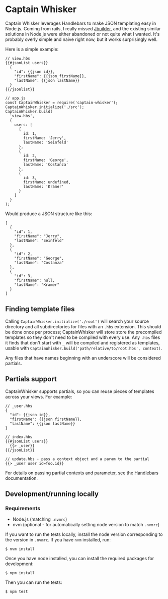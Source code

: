 # Captain Whisker

Captain Whisker leverages Handlebars to make JSON templating easy in Node.js. Coming from rails, I really missed
[Jbuilder](https://github.com/rails/jbuilder), and the existing similar solutions in Node.js were either abandoned or
not quite what I wanted. It's probably overly simple and naive right now, but it works surprisingly well.

Here is a simple example:

```
// view.hbs
{{#jsonList users}}
  {
    "id": {{json id}},
    "firstName": {{json firstName}},
    "lastName": {{json lastName}}
  }
{{/jsonlist}}

// app.js
const CaptainWhisker = require('captain-whisker');
CaptainWhisker.initialize('./src');
CaptainWhisker.build(
  'view.hbs',
  {
    users: [
      {
        id: 1,
        firstName: 'Jerry',
        lastName: 'Seinfeld'
      },
      {
        id: 2,
        firstName: 'George',
        lastName: 'Costanza'
      },
      {
        id: 3,
        firstName: undefined,
        lastName: 'Kramer'
      }
    ]
  }
);
```

Would produce a JSON structure like this:

```
[
  {
    "id": 1,
    "firstName": "Jerry",
    "lastName": "Seinfeld"
  },
  {
    "id": 2,
    "firstName": "George",
    "lastName": "Costanza"
  },
  {
    "id": 3,
    "firstName": null,
    "lastName": "Kramer"
  }
]
```

## Finding template files

Calling `CaptainWhisker.initialize('./root')` will search your source directory and all subdirectories for files with an
`.hbs` extension. This should be done once per process; CaptainWhisker will store store the precompiled templates so
they don't need to be compiled with every use. Any `.hbs` files it finds that don't start with `_` will be compiled and
registered as templates, usable with `CaptainWhisker.build('path/relative/to/root.hbs', context)`.

Any files that have names beginning with an underscore will be considered partials.

## Partials support

CaptainWhisker supports partials, so you can reuse pieces of templates across your views. For example:

```
// _user.hbs
{
  "id": {{json id}},
  "firstName": {{json firstName}},
  "lastName": {{json lastName}}
}

// index.hbs
{{#jsonList users}}
  {{> _user}}
{{/jsonList}}

// update.hbs - pass a context object and a param to the partial
{{> _user user id=foo.id}}
```

For details on passing partial contexts and parameter, see the [Handlebars](http://handlebarsjs.com/partials.html)
documentation.

## Development/running locally

### Requirements

- Node.js (matching `.nvmrc`)
- nvm (optional - for automatically setting node version to match `.nvmrc`)

If you want to run the tests locally, install the node version corresponding to
the version in `.nvmrc`. If you have `nvm` installed, run:

```
$ nvm install
```

Once you have node installed, you can install the required packages for
development:

```
$ npm install
```

Then you can run the tests:

```
$ npm test
```
